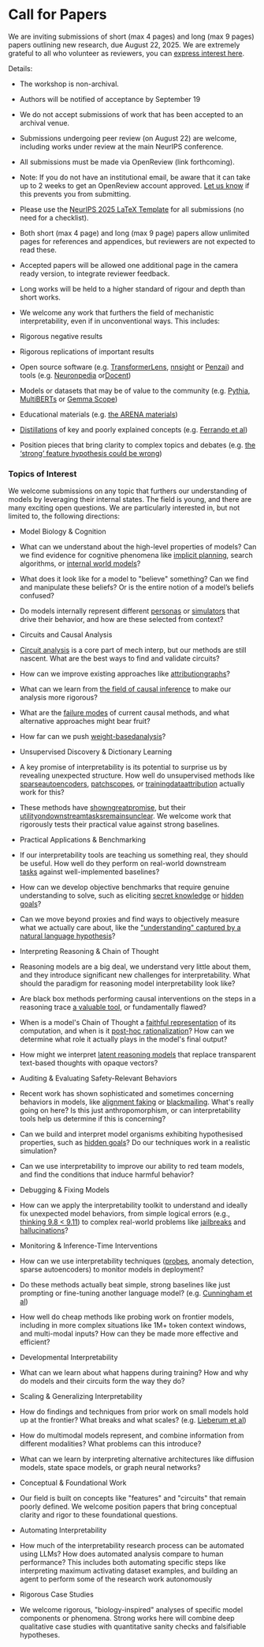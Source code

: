 # Call for Papers

We are inviting submissions of short (max 4 pages) and long (max 9 pages) papers outlining new research, due August 22, 2025. We are extremely grateful to all who volunteer as reviewers, you can [express interest here](https://www.google.com/url?q=https://docs.google.com/forms/d/e/1FAIpQLSdiw1SJllzoTz_nqzDTzTOGb9DV3W_truQyh-WvYj_QGIi7Mg/viewform?usp%3Ddialog&sa=D&source=editors&ust=1752131462495417&usg=AOvVaw3t6AIpHp6_WsXBVwfE4nin).


Details:


* The workshop is non-archival.

* Authors will be notified of acceptance by September 19

* We do not accept submissions of work that has been accepted to an archival venue.

* Submissions undergoing peer review (on August 22) are welcome, including works under review at the main NeurIPS conference.

* All submissions must be made via OpenReview (link forthcoming).

* Note: If you do not have an institutional email, be aware that it can take up to 2 weeks to get an OpenReview account approved. [Let us know](mailto:neurips2025@mechinterpworkshop.com) if this prevents you from submitting.

* Please use the [NeurIPS 2025 LaTeX Template](https://www.google.com/url?q=https://media.neurips.cc/Conferences/NeurIPS2025/Styles.zip&sa=D&source=editors&ust=1752131462496536&usg=AOvVaw2frxgTqta1t5SMon7bsHLL) for all submissions (no need for a checklist).

* Both short (max 4 page) and long (max 9 page) papers allow unlimited pages for references and appendices, but reviewers are not expected to read these.

* Accepted papers will be allowed one additional page in the camera ready version, to integrate reviewer feedback.

* Long works will be held to a higher standard of rigour and depth than short works.

* We welcome any work that furthers the field of mechanistic interpretability, even if in unconventional ways. This includes:

* Rigorous negative results

* Rigorous replications of important results

* Open source software (e.g. [TransformerLens](https://www.google.com/url?q=https://github.com/neelnanda-io/TransformerLens&sa=D&source=editors&ust=1752131462497321&usg=AOvVaw2xxUzYxhh-kRxfYxVn_ijb), [nnsight](https://www.google.com/url?q=https://github.com/ndif-team/nnsight&sa=D&source=editors&ust=1752131462497383&usg=AOvVaw3qT7ClBNOyde6fqKjQJ9V6) or [Penzai](https://www.google.com/url?q=https://github.com/google-deepmind/penzai&sa=D&source=editors&ust=1752131462497442&usg=AOvVaw3BS8NOqZkMK-8puWuNdTIx)) and tools (e.g. [Neuronpedia](https://www.google.com/url?q=http://neuronpedia.org&sa=D&source=editors&ust=1752131462497509&usg=AOvVaw0CAhiBnpD0QqyD-PdITvy5) or[Docent](https://www.google.com/url?q=https://transluce.org/introducing-docent&sa=D&source=editors&ust=1752131462497601&usg=AOvVaw1GI_Iv16WgtiBfe4RlAICx))

* Models or datasets that may be of value to the community (e.g. [Pythia](https://www.google.com/url?q=https://arxiv.org/abs/2304.01373&sa=D&source=editors&ust=1752131462497734&usg=AOvVaw3GBe4RgJwbouFw0mzDGybL), [MultiBERTs](https://www.google.com/url?q=https://arxiv.org/abs/2106.16163&sa=D&source=editors&ust=1752131462497795&usg=AOvVaw1ncZOAwRgx1TsJWfrqO5nk) or [Gemma Scope](https://www.google.com/url?q=https://arxiv.org/abs/2408.05147&sa=D&source=editors&ust=1752131462497853&usg=AOvVaw3dSmZG7PFPBKqGH0iQ2EUC))

* Educational materials (e.g. [the ARENA materials](https://www.google.com/url?q=https://arena3-chapter1-transformer-interp.streamlit.app/&sa=D&source=editors&ust=1752131462497978&usg=AOvVaw18142_UW_FTFMdQi3FfTd7))

* [Distillations](https://www.google.com/url?q=https://distill.pub/2017/research-debt/&sa=D&source=editors&ust=1752131462498061&usg=AOvVaw0Tx6C8CBUDOVxb-ho0bnE6) of key and poorly explained concepts (e.g. [Ferrando et al](https://www.google.com/url?q=https://arxiv.org/abs/2405.00208&sa=D&source=editors&ust=1752131462498163&usg=AOvVaw2leezASWoNvMwWUm84-JDe))

* Position pieces that bring clarity to complex topics and debates (e.g. [the ‘strong’ feature hypothesis could be wrong](https://www.google.com/url?q=https://www.alignmentforum.org/posts/tojtPCCRpKLSHBdpn/the-strong-feature-hypothesis-could-be-wrong&sa=D&source=editors&ust=1752131462498361&usg=AOvVaw3GbY8J-yC09CDcze0Ff1uU))

### Topics of Interest

We welcome submissions on any topic that furthers our understanding of models by leveraging their internal states. The field is young, and there are many exciting open questions. We are particularly interested in, but not limited to, the following directions:


* Model Biology & Cognition

* What can we understand about the high-level properties of models? Can we find evidence for cognitive phenomena like [implicit planning](https://www.google.com/url?q=https://transformer-circuits.pub/2025/attribution-graphs/biology.html%23dives-poems&sa=D&source=editors&ust=1752131462498941&usg=AOvVaw0kQxvslODc5Ur637nDwIJf), search algorithms, or [internal world models](https://www.google.com/url?q=https://arxiv.org/abs/2210.13382&sa=D&source=editors&ust=1752131462499032&usg=AOvVaw2Ps4KQBxBxG1iMhC0PBo6V)?

* What does it look like for a model to "believe" something? Can we find and manipulate these beliefs? Or is the entire notion of a model’s beliefs confused?

* Do models internally represent different [personas](https://www.google.com/url?q=https://arxiv.org/abs/2406.12094&sa=D&source=editors&ust=1752131462499296&usg=AOvVaw3RFwVSeb4rdnGErO3AdofD) or [simulators](https://www.google.com/url?q=https://www.nature.com/articles/s41586-023-06647-8&sa=D&source=editors&ust=1752131462499363&usg=AOvVaw2x166RguKtwPMCvlp4t8GR) that drive their behavior, and how are these selected from context?

* Circuits and Causal Analysis

* [Circuit analysis](https://www.google.com/url?q=https://distill.pub/2020/circuits/zoom-in/&sa=D&source=editors&ust=1752131462499557&usg=AOvVaw0QQnPibFU8I3qIsQ5D1_nt) is a core part of mech interp, but our methods are still nascent. What are the best ways to find and validate circuits?

* How can we improve existing approaches like [attribution](https://www.google.com/url?q=https://arxiv.org/abs/2406.11944&sa=D&source=editors&ust=1752131462499770&usg=AOvVaw3j__UEt33uILTNDFhfJhmr)[graphs](https://www.google.com/url?q=https://transformer-circuits.pub/2025/attribution-graphs/methods.html&sa=D&source=editors&ust=1752131462499844&usg=AOvVaw3gJMNai9YWq1Q1h7RZv79t)?

* What can we learn from [the field of causal inference](https://www.google.com/url?q=https://arxiv.org/abs/2407.04690&sa=D&source=editors&ust=1752131462499965&usg=AOvVaw0-cPAiiVT7CYYTewsPtO_2) to make our analysis more rigorous?

* What are the [failure modes](https://www.google.com/url?q=https://arxiv.org/abs/2307.15771&sa=D&source=editors&ust=1752131462500098&usg=AOvVaw1aXRq7IpwGSmxnQ_KI9sGX) of current causal methods, and what alternative approaches might bear fruit?

* How far can we push [weight-based](https://www.google.com/url?q=https://arxiv.org/abs/2301.05217&sa=D&source=editors&ust=1752131462500261&usg=AOvVaw1rRadF6559kA_K28xtlpLK)[analysis](https://www.google.com/url?q=https://arxiv.org/abs/2410.08417&sa=D&source=editors&ust=1752131462500316&usg=AOvVaw2xZZkdRqNGqIdHuSluc4NG)?

* Unsupervised Discovery & Dictionary Learning

* A key promise of interpretability is its potential to surprise us by revealing unexpected structure. How well do unsupervised methods like [sparse](https://www.google.com/url?q=https://arxiv.org/abs/2103.15949&sa=D&source=editors&ust=1752131462500572&usg=AOvVaw1bIw8uJUbIwH7g2enBCjv5)[autoencoders](https://www.google.com/url?q=https://transformer-circuits.pub/2023/monosemantic-features&sa=D&source=editors&ust=1752131462500642&usg=AOvVaw0e4uvo6hgjymi5sULqWgmz), [patch](https://www.google.com/url?q=https://arxiv.org/abs/2401.06102&sa=D&source=editors&ust=1752131462500695&usg=AOvVaw0LfdHkKuUzqpz_38Q1XpK0)[scopes](https://www.google.com/url?q=https://arxiv.org/abs/2403.10949v2&sa=D&source=editors&ust=1752131462500735&usg=AOvVaw0mVCQzb9lRx_YJ9nCP58wQ), or [training](https://www.google.com/url?q=https://proceedings.mlr.press/v70/koh17a?ref%3Dhttps://githubhelp.com&sa=D&source=editors&ust=1752131462500810&usg=AOvVaw3YNwJ_uOFOaWbX-TEpAk9c)[data](https://www.google.com/url?q=https://arxiv.org/abs/2308.03296&sa=D&source=editors&ust=1752131462500865&usg=AOvVaw2ZJ3PPScFb5zXSl83nqKgD)[attribution](https://www.google.com/url?q=https://arxiv.org/abs/2205.11482&sa=D&source=editors&ust=1752131462500920&usg=AOvVaw1kSCYUM5_5_v0cUxG9uWVn) actually work for this?

* These methods have [shown](https://www.google.com/url?q=https://transformer-circuits.pub/2024/scaling-monosemanticity/index.html&sa=D&source=editors&ust=1752131462501045&usg=AOvVaw2eC-3MAGTZaXnbdaOhqQ8g)[great](https://www.google.com/url?q=https://transformer-circuits.pub/2025/attribution-graphs/biology.html&sa=D&source=editors&ust=1752131462501119&usg=AOvVaw3DUbgnZQI7j0ory74sG51X)[promise](https://www.google.com/url?q=https://arxiv.org/abs/2503.10965&sa=D&source=editors&ust=1752131462501172&usg=AOvVaw3pTRU2X_H8g_bwG8NUFMvF), but their [utility](https://www.google.com/url?q=https://arxiv.org/abs/2502.16681&sa=D&source=editors&ust=1752131462501233&usg=AOvVaw2aF8nmFUHEedWtFlFBdaW9)[on](https://www.google.com/url?q=https://www.tilderesearch.com/blog/sieve&sa=D&source=editors&ust=1752131462501286&usg=AOvVaw0uW43Bnrw3s2KIM5bAAU7F)[downstream](https://www.google.com/url?q=https://arxiv.org/abs/2501.17148&sa=D&source=editors&ust=1752131462501339&usg=AOvVaw3Y06q1z2-a89kFK-oCLreE)[tasks](https://www.google.com/url?q=https://transformer-circuits.pub/2024/features-as-classifiers/index.html&sa=D&source=editors&ust=1752131462501407&usg=AOvVaw0XlxnsCFXFYfTboqXS50EG)[remains](https://www.google.com/url?q=https://arxiv.org/abs/2502.04382&sa=D&source=editors&ust=1752131462501459&usg=AOvVaw0kHfajJqCV5nxncV4j_yfa)[unclear](https://www.google.com/url?q=https://www.alignmentforum.org/posts/4uXCAJNuPKtKBsi28/negative-results-for-saes-on-downstream-tasks&sa=D&source=editors&ust=1752131462501536&usg=AOvVaw0HGJbtSGS6GtxKAl3cCk4x). We welcome work that rigorously tests their practical value against strong baselines.

* Practical Applications & Benchmarking

* If our interpretability tools are teaching us something real, they should be useful. How well do they perform on real-world downstream [tasks](https://www.google.com/url?q=https://www.lesswrong.com/posts/wGRnzCFcowRCrpX4Y/downstream-applications-as-validation-of-interpretability&sa=D&source=editors&ust=1752131462501887&usg=AOvVaw211sOppqioZjYoCg-rtauT) against well-implemented baselines?

* How can we develop objective benchmarks that require genuine understanding to solve, such as eliciting [secret knowledge](https://www.google.com/url?q=https://arxiv.org/abs/2505.14352&sa=D&source=editors&ust=1752131462502088&usg=AOvVaw3D4qzXpqIHD_JkKMk0e_2l) or [hidden goals](https://www.google.com/url?q=https://arxiv.org/abs/2503.10965&sa=D&source=editors&ust=1752131462502148&usg=AOvVaw3pszi4jiCBns0h-jaYlcQW)?

* Can we move beyond proxies and find ways to objectively measure what we actually care about, like the ["understanding" captured by a natural language hypothesis](https://www.google.com/url?q=https://arxiv.org/abs/2502.04382&sa=D&source=editors&ust=1752131462502374&usg=AOvVaw0pytTFhGztP0vzuTUp_eX_)?

* Interpreting Reasoning & Chain of Thought

* Reasoning models are a big deal, we understand very little about them, and they introduce significant new challenges for interpretability. What should the paradigm for reasoning model interpretability look like?

* Are black box methods performing causal interventions on the steps in a reasoning trace [a valuable tool](https://www.google.com/url?q=https://arxiv.org/abs/2506.19143&sa=D&source=editors&ust=1752131462502795&usg=AOvVaw1seQRMMCHgt0kdmH81zHe8), or fundamentally flawed?

* When is a model's Chain of Thought a [faithful representation](https://www.google.com/url?q=https://arxiv.org/abs/2305.04388&sa=D&source=editors&ust=1752131462502935&usg=AOvVaw3IJJKRLX8PROgA258A8IT5) of its computation, and when is it [post-hoc rationalization](https://www.google.com/url?q=https://arxiv.org/abs/2503.08679&sa=D&source=editors&ust=1752131462503029&usg=AOvVaw2CR03hiAi_Hbjdu-toYTkX)? How can we determine what role it actually plays in the model's final output?

* How might we interpret [latent reasoning models](https://www.google.com/url?q=https://arxiv.org/abs/2412.06769&sa=D&source=editors&ust=1752131462503200&usg=AOvVaw1-7Yg7N8qjNiT2VHraiGV7) that replace transparent text-based thoughts with opaque vectors?

* Auditing & Evaluating Safety-Relevant Behaviors

* Recent work has shown sophisticated and sometimes concerning behaviors in models, like [alignment faking](https://www.google.com/url?q=https://arxiv.org/abs/2412.14093&sa=D&source=editors&ust=1752131462503480&usg=AOvVaw24l8EkSQ42CWoFeT8MPxXL) or [blackmailing](https://www.google.com/url?q=https://www.anthropic.com/research/agentic-misalignment&sa=D&source=editors&ust=1752131462503552&usg=AOvVaw2a4iZqpc9rPZew3PFI-lSf). What's really going on here? Is this just anthropomorphism, or can interpretability tools help us determine if this is concerning?

* Can we build and interpret model organisms exhibiting hypothesised properties, such as [hidden goals](https://www.google.com/url?q=https://arxiv.org/abs/2503.10965&sa=D&source=editors&ust=1752131462503826&usg=AOvVaw1XZokOQbTKGbT7agk-V8f-)? Do our techniques work in a realistic simulation?

* Can we use interpretability to improve our ability to red team models, and find the conditions that induce harmful behavior?

* Debugging & Fixing Models

* How can we apply the interpretability toolkit to understand and ideally fix unexpected model behaviors, from simple logical errors (e.g., [thinking 9.8 < 9.11](https://www.google.com/url?q=https://transluce.org/observability-interface&sa=D&source=editors&ust=1752131462504279&usg=AOvVaw0n-jqu8ivy4zUNp3h2SARO)) to complex real-world problems like [jailbreaks](https://www.google.com/url?q=https://transformer-circuits.pub/2025/attribution-graphs/biology.html%23dives-jailbreak&sa=D&source=editors&ust=1752131462504388&usg=AOvVaw2-aLpZ9J4FJuwSfAhYEGQ2) and [hallucinations](https://www.google.com/url?q=https://arxiv.org/abs/2411.14257&sa=D&source=editors&ust=1752131462504455&usg=AOvVaw2IdEoUZSu_4s6529C8I-v0)?

* Monitoring & Inference-Time Interventions

* How can we use interpretability techniques ([probes](https://www.google.com/url?q=https://arxiv.org/abs/2102.12452&sa=D&source=editors&ust=1752131462504638&usg=AOvVaw2ZnT0R37uuJxjFwf2N0aBR), anomaly detection, sparse autoencoders) to monitor models in deployment?

* Do these methods actually beat simple, strong baselines like just prompting or fine-tuning another language model? (e.g. [Cunningham et al](https://www.google.com/url?q=https://alignment.anthropic.com/2025/cheap-monitors/&sa=D&source=editors&ust=1752131462504889&usg=AOvVaw1SvsYd9rF3KDy-ZJ0FH8jT))

* How well do cheap methods like probing work on frontier models, including in more complex situations like 1M+ token context windows, and multi-modal inputs? How can they be made more effective and efficient?

* Developmental Interpretability

* What can we learn about what happens during training? How and why do models and their circuits form the way they do?

* Scaling & Generalizing Interpretability

* How do findings and techniques from prior work on small models hold up at the frontier? What breaks and what scales? (e.g. [Lieberum et al](https://www.google.com/url?q=https://arxiv.org/abs/2307.09458&sa=D&source=editors&ust=1752131462505501&usg=AOvVaw2TblZJk7ma0VzhXy93iTFz))

* How do multimodal models represent, and combine information from different modalities? What problems can this introduce?

* What can we learn by interpreting alternative architectures like diffusion models, state space models, or graph neural networks?

* Conceptual & Foundational Work

* Our field is built on concepts like "features" and "circuits" that remain poorly defined. We welcome position papers that bring conceptual clarity and rigor to these foundational questions.

* Automating Interpretability

* How much of the interpretability research process can be automated using LLMs? How does automated analysis compare to human performance? This includes both automating specific steps like interpreting maximum activating dataset examples, and building an agent to perform some of the research work autonomously

* Rigorous Case Studies

* We welcome rigorous, "biology-inspired" analyses of specific model components or phenomena. Strong works here will combine deep qualitative case studies with quantitative sanity checks and falsifiable hypotheses.
